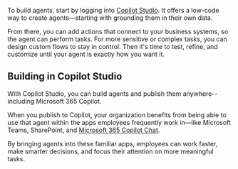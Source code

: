 To build agents, start by logging into [Copilot Studio](https://www.microsoft.com/microsoft-copilot/microsoft-copilot-studio?msockid=1c78a392f9cd65fc11bdb6fdf847642e). It offers a low-code way to create agents&mdash;starting with grounding them in their own data.

From there, you can add actions that connect to your business systems, so the agent can perform tasks. For more sensitive or complex tasks, you can design custom flows to stay in control. Then it's time to test, refine, and customize until your agent is exactly how you want it.

## Building in Copilot Studio

With Copilot Studio, you can build agents and publish them anywhere--including Microsoft 365 Copilot.

When you publish to Copilot, your organization benefits from being able to use that agent within the apps employees frequently work in&mdash;like Microsoft Teams, SharePoint, and [Microsoft 365 Copilot Chat](https://support.microsoft.com/topic/get-started-with-microsoft-365-copilot-chat-5b00a52d-7296-48ee-b938-b95b7209f737).

By bringing agents into these familiar apps, employees can work faster, make smarter decisions, and focus their attention on more meaningful tasks.